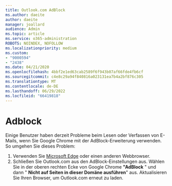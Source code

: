 ```yaml
---
title: Outlook.com AdBlock
ms.author: daeite
author: daeite
manager: joallard
audience: Admin
ms.topic: article
ms.service: o365-administration
ROBOTS: NOINDEX, NOFOLLOW
ms.localizationpriority: medium
ms.custom:
- "9000594"
- "2438"
ms.date: 04/21/2020
ms.openlocfilehash: 4bbf2e1ed63cab2589f6f943b07af66fde4fb6cf
ms.sourcegitcommit: c4e8c29a94f840816a023131ea7b4a2bf876c305
ms.translationtype: MT
ms.contentlocale: de-DE
ms.lasthandoff: 06/29/2022
ms.locfileid: "66419818"
---
```

# <a name="adblock"></a>Adblock

Einige Benutzer haben derzeit Probleme beim Lesen oder Verfassen von E-Mails, wenn Sie Google Chrome mit der AdBlock-Erweiterung verwenden. So umgehen Sie dieses Problem:

1. Verwenden Sie [Microsoft Edge](https://www.microsoft.com/windows/microsoft-edge) oder einen anderen Webbrowser.
1. Schließen Sie Outlook.com aus den AdBlock-Einstellungen aus. Wählen Sie in der oberen rechten Ecke von Google Chrome **"AdBlock** " und dann " **Nicht auf Seiten in dieser Domäne ausführen**" aus. Aktualisieren Sie Ihren Browser, um Outlook.com erneut zu laden.